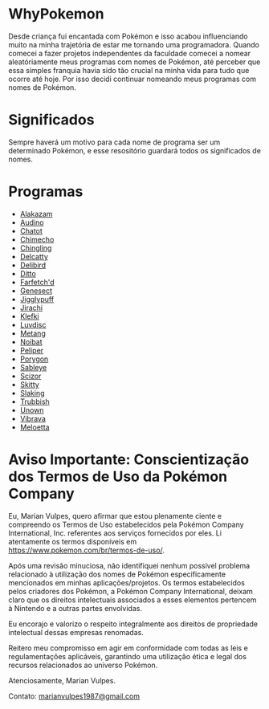 # WhyPokemon
Desde criança fui encantada com Pokémon e isso acabou influenciando muito na minha trajetória de estar me tornando uma programadora. Quando comecei a fazer projetos independentes da faculdade comecei a nomear aleatóriamente meus programas com nomes de Pokémon, até perceber que essa simples franquia havia sido tão crucial na minha vida para tudo que ocorre até hoje. Por isso decidi continuar nomeando meus programas com nomes de Pokémon.



# Significados
Sempre haverá um motivo para cada nome de programa ser um determinado Pokémon, e esse resositório guardará todos os significados de nomes.

# Programas
- [Alakazam](https://github.com/MarianVulpes/WhyPokemon/blob/main/Alakazam.txt)
- [Audino](https://github.com/MarianVulpes/WhyPokemon/blob/main/Audino.txt)
- [Chatot](https://github.com/MarianVulpes/WhyPokemon/blob/main/Chatot.txt)
- [Chimecho](https://github.com/MarianVulpes/WhyPokemon/blob/main/Chimecho.txt)
- [Chingling](https://github.com/MarianVulpes/WhyPokemon/blob/main/Chingling.txt)
- [Delcatty](https://github.com/MarianVulpes/WhyPokemon/blob/main/Delcatty.txt)
- [Delibird](https://github.com/MarianVulpes/WhyPokemon/blob/main/Delibird.txt)
- [Ditto](https://github.com/MarianVulpes/WhyPokemon/blob/main/Ditto.txt)
- [Farfetch'd](https://github.com/MarianVulpes/WhyPokemon/blob/main/Farfetch'd.txt)
- [Genesect](https://github.com/MarianVulpes/WhyPokemon/blob/main/Genesect.txt)
- [Jigglypuff](https://github.com/MarianVulpes/WhyPokemon/blob/main/Jigglypuff.txt)
- [Jirachi](https://github.com/MarianVulpes/WhyPokemon/blob/main/Jirachi.txt)
- [Klefki](https://github.com/MarianVulpes/WhyPokemon/blob/main/Klefki.txt)
- [Luvdisc](https://github.com/MarianVulpes/WhyPokemon/blob/main/Luvdisc.txt)
- [Metang](https://github.com/MarianVulpes/WhyPokemon/blob/main/Metang.txt)
- [Noibat](https://github.com/MarianVulpes/WhyPokemon/blob/main/Noibat.txt)
- [Peliper](https://github.com/MarianVulpes/WhyPokemon/blob/main/Peliper.txt)
- [Porygon](https://github.com/MarianVulpes/WhyPokemon/blob/main/Porygon.txt)
- [Sableye](https://github.com/MarianVulpes/WhyPokemon/blob/main/Sableye.txt)
- [Scizor](https://github.com/MarianVulpes/WhyPokemon/blob/main/Scizor.txt)
- [Skitty](https://github.com/MarianVulpes/WhyPokemon/blob/main/Skitty.txt)
- [Slaking](https://github.com/MarianVulpes/WhyPokemon/blob/main/Slaking.txt)
- [Trubbish](https://github.com/MarianVulpes/WhyPokemon/blob/main/Trubbish.txt)
- [Unown](https://github.com/MarianVulpes/WhyPokemon/blob/main/Unown.txt)
- [Vibrava](https://github.com/MarianVulpes/WhyPokemon/blob/main/Vibrava.txt)
- [Meloetta](https://github.com/MarianVulpes/WhyPokemon/blob/main/Meloetta.txt)

# Aviso Importante: Conscientização dos Termos de Uso da Pokémon Company

Eu, Marian Vulpes, quero afirmar que estou plenamente ciente e compreendo os Termos de Uso estabelecidos pela Pokémon Company International, Inc. referentes aos serviços fornecidos por eles. Li atentamente os termos disponíveis em https://www.pokemon.com/br/termos-de-uso/.

Após uma revisão minuciosa, não identifiquei nenhum possível problema relacionado à utilização dos nomes de Pokémon especificamente mencionados em minhas aplicações/projetos. Os termos estabelecidos pelos criadores dos Pokémon, a Pokémon Company International, deixam claro que os direitos intelectuais associados a esses elementos pertencem à Nintendo e a outras partes envolvidas.

Eu encorajo e valorizo o respeito integralmente aos direitos de propriedade intelectual dessas empresas renomadas.

Reitero meu compromisso em agir em conformidade com todas as leis e regulamentações aplicáveis, garantindo uma utilização ética e legal dos recursos relacionados ao universo Pokémon.

Atenciosamente,
  Marian Vulpes.

Contato: marianvulpes1987@gmail.com


